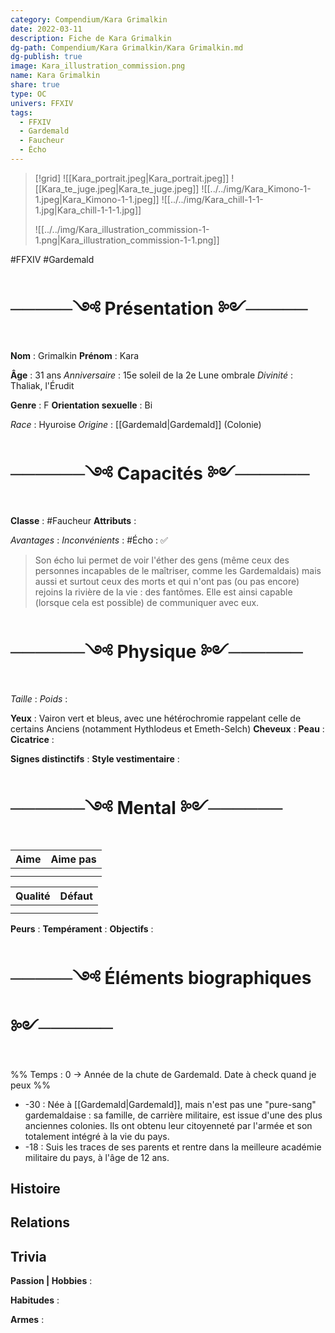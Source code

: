```yaml
---
category: Compendium/Kara Grimalkin
date: 2022-03-11
description: Fiche de Kara Grimalkin
dg-path: Compendium/Kara Grimalkin/Kara Grimalkin.md
dg-publish: true
image: Kara_illustration_commission.png
name: Kara Grimalkin
share: true
type: OC
univers: FFXIV
tags:
  - FFXIV
  - Gardemald
  - Faucheur
  - Écho
---
```




>[!grid]
> ![[Kara_portrait.jpeg|Kara_portrait.jpeg]]
> ![[Kara_te_juge.jpeg|Kara_te_juge.jpeg]]
> ![[../../img/Kara_Kimono-1-1.jpeg|Kara_Kimono-1-1.jpeg]]
> ![[../../img/Kara_chill-1-1-1.jpg|Kara_chill-1-1-1.jpg]]
> 
> ![[../../img/Kara_illustration_commission-1-1.png|Kara_illustration_commission-1-1.png]]

#FFXIV #Gardemald
# ─────༺ Présentation ༻─────

**Nom** : Grimalkin
**Prénom** : Kara

**Âge** : 31 ans
*Anniversaire* : 15e soleil de la 2e Lune ombrale
*Divinité* : Thaliak, l'Érudit

**Genre** : F
**Orientation sexuelle** : Bi

*Race* : Hyuroise
*Origine* : [[Gardemald|Gardemald]] (Colonie)
# ──────༺ Capacités ༻──────
**Classe** : #Faucheur
**Attributs** :

*Avantages* :
*Inconvénients* :
#Écho : ✅
> Son écho lui permet de voir l'éther des gens (même ceux des personnes incapables de le maîtriser, comme les Gardemaldais) mais aussi et surtout ceux des morts et qui n'ont pas (ou pas encore) rejoins la rivière de la vie : des fantômes. Elle est ainsi capable (lorsque cela est possible) de communiquer avec eux.

# ──────༺ Physique ༻──────
*Taille* :
*Poids* :

**Yeux** : Vairon vert et bleus, avec une hétérochromie rappelant celle de certains Anciens (notamment Hythlodeus et Emeth-Selch)
**Cheveux** :
**Peau** :
**Cicatrice** :

**Signes distinctifs** :
**Style vestimentaire** :


# ──────༺ Mental ༻──────

|Aime|Aime pas|
|----|----|
|||
|||


|Qualité|Défaut|
|----|----|
|||
|||

**Peurs** :
**Tempérament** :
**Objectifs** :

# ─────༺ Éléments biographiques ༻──────

%% Temps : 0 → Année de la chute de Gardemald. Date à check quand je peux %%

- -30 : Née à [[Gardemald|Gardemald]], mais n'est pas une "pure-sang" gardemaldaise : sa famille, de carrière militaire, est issue d'une des plus anciennes colonies. Ils ont obtenu leur citoyenneté par l'armée et son totalement intégré à la vie du pays.
- -18 : Suis les traces de ses parents et rentre dans la meilleure académie militaire du pays, à l'âge de 12 ans.


## Histoire

## Relations

## Trivia
**Passion | Hobbies** :

**Habitudes** :

**Armes** :